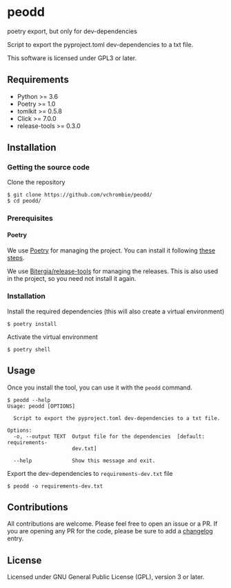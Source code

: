 # peodd

poetry export, but only for dev-dependencies

Script to export the pyproject.toml dev-dependencies to a txt file.

This software is licensed under GPL3 or later.

## Requirements

 * Python >= 3.6
 * Poetry >= 1.0
 * tomlkit >= 0.5.8
 * Click >= 7.0.0
 * release-tools >= 0.3.0

## Installation

### Getting the source code

Clone the repository
```
$ git clone https://github.com/vchrombie/peodd/
$ cd peodd/
```

### Prerequisites

#### Poetry

We use [Poetry](https://python-poetry.org/docs/) for managing the project.
You can install it following [these steps](https://python-poetry.org/docs/#installation).

We use [Bitergia/release-tools](https://github.com/Bitergia/release-tools) for managing 
the releases. This is also used in the project, so you need not install it again.

### Installation

Install the required dependencies (this will also create a virtual environment)
```
$ poetry install
```

Activate the virtual environment
```
$ poetry shell
```

## Usage

Once you install the tool, you can use it with the `peodd` command.
```
$ peodd --help
Usage: peodd [OPTIONS]

  Script to export the pyproject.toml dev-dependencies to a txt file.

Options:
  -o, --output TEXT  Output file for the dependencies  [default: requirements-
                     dev.txt]

  --help             Show this message and exit.
```

Export the dev-dependencies to `requirements-dev.txt` file
```
$ peodd -o requirements-dev.txt
```

## Contributions

All contributions are welcome. Please feel free to open an issue or a PR. 
If you are opening any PR for the code, please be sure to add a 
[changelog](https://github.com/Bitergia/release-tools#changelog) entry.

## License

Licensed under GNU General Public License (GPL), version 3 or later.
